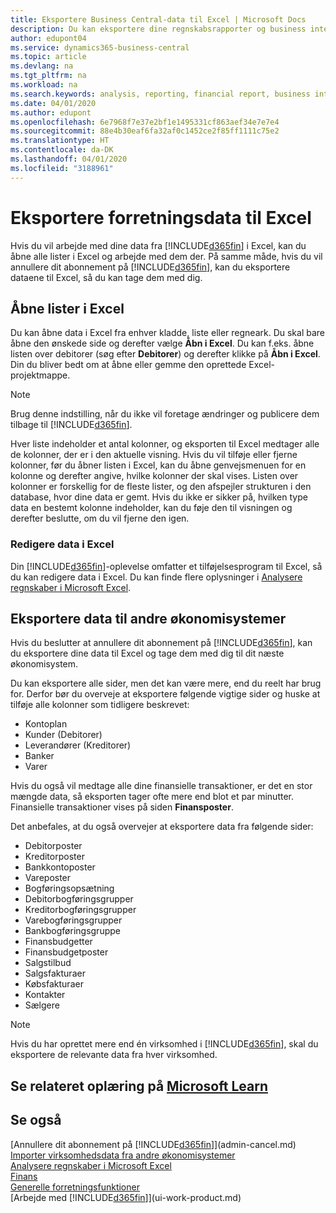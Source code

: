 ```yaml
---
title: Eksportere Business Central-data til Excel | Microsoft Docs
description: Du kan eksportere dine regnskabsrapporter og business intelligence-data fra Business Central til Excel eller åbne dine data i Excel.
author: edupont04
ms.service: dynamics365-business-central
ms.topic: article
ms.devlang: na
ms.tgt_pltfrm: na
ms.workload: na
ms.search.keywords: analysis, reporting, financial report, business intelligence, BI, Excel
ms.date: 04/01/2020
ms.author: edupont
ms.openlocfilehash: 6e7968f7e37e2bf1e1495331cf863aef34e7e7e4
ms.sourcegitcommit: 88e4b30eaf6fa32af0c1452ce2f85ff1111c75e2
ms.translationtype: HT
ms.contentlocale: da-DK
ms.lasthandoff: 04/01/2020
ms.locfileid: "3188961"
---
```

# <a name="exporting-your-business-data-to-excel"></a>Eksportere forretningsdata til Excel
Hvis du vil arbejde med dine data fra [!INCLUDE[d365fin](includes/d365fin_md.md)] i Excel, kan du åbne alle lister i Excel og arbejde med dem der. På samme måde, hvis du vil annullere dit abonnement på [!INCLUDE[d365fin](includes/d365fin_md.md)], kan du eksportere dataene til Excel, så du kan tage dem med dig.

## <a name="opening-lists-in-excel"></a>Åbne lister i Excel
Du kan åbne data i Excel fra enhver kladde, liste eller regneark. Du skal bare åbne den ønskede side og derefter vælge **Åbn i Excel**. Du kan f.eks. åbne listen over debitorer (søg efter **Debitorer**) og derefter klikke på **Åbn i Excel**. Din du bliver bedt om at åbne eller gemme den oprettede Excel-projektmappe.  

> [!NOTE]
> Brug denne indstilling, når du ikke vil foretage ændringer og publicere dem tilbage til [!INCLUDE[d365fin](includes/d365fin_md.md)].  

Hver liste indeholder et antal kolonner, og eksporten til Excel medtager alle de kolonner, der er i den aktuelle visning. Hvis du vil tilføje eller fjerne kolonner, før du åbner listen i Excel, kan du åbne genvejsmenuen for en kolonne og derefter angive, hvilke kolonner der skal vises. Listen over kolonner er forskellig for de fleste lister, og den afspejler strukturen i den database, hvor dine data er gemt. Hvis du ikke er sikker på, hvilken type data en bestemt kolonne indeholder, kan du føje den til visningen og derefter beslutte, om du vil fjerne den igen.  

### <a name="edit-data-in-excel"></a>Redigere data i Excel
Din [!INCLUDE[d365fin](includes/d365fin_md.md)]-oplevelse omfatter et tilføjelsesprogram til Excel, så du kan redigere data i Excel. Du kan finde flere oplysninger i [Analysere regnskaber i Microsoft Excel](finance-analyze-excel.md).  

## <a name="exporting-data-to-other-finance-systems"></a>Eksportere data til andre økonomisystemer
Hvis du beslutter at annullere dit abonnement på [!INCLUDE[d365fin](includes/d365fin_md.md)], kan du eksportere dine data til Excel og tage dem med dig til dit næste økonomisystem.  

Du kan eksportere alle sider, men det kan være mere, end du reelt har brug for. Derfor bør du overveje at eksportere følgende vigtige sider og huske at tilføje alle kolonner som tidligere beskrevet:  

* Kontoplan  
* Kunder (Debitorer)  
* Leverandører (Kreditorer)  
* Banker  
* Varer  

Hvis du også vil medtage alle dine finansielle transaktioner, er det en stor mængde data, så eksporten tager ofte mere end blot et par minutter. Finansielle transaktioner vises på siden **Finansposter**.  

Det anbefales, at du også overvejer at eksportere data fra følgende sider:  

* Debitorposter  
* Kreditorposter  
* Bankkontoposter  
* Vareposter  
* Bogføringsopsætning  
* Debitorbogføringsgrupper  
* Kreditorbogføringsgrupper  
* Varebogføringsgrupper  
* Bankbogføringsgruppe  
* Finansbudgetter  
* Finansbudgetposter  
* Salgstilbud  
* Salgsfakturaer  
* Købsfakturaer  
* Kontakter  
* Sælgere  

> [!NOTE]  
>   Hvis du har oprettet mere end én virksomhed i [!INCLUDE[d365fin](includes/d365fin_md.md)], skal du eksportere de relevante data fra hver virksomhed.

## <a name="see-related-training-at-microsoft-learn"></a>Se relateret oplæring på [Microsoft Learn](/learn/modules/configure-powerbi-excel-dynamics-365-business-central/index)

## <a name="see-also"></a>Se også
[Annullere dit abonnement på [!INCLUDE[d365fin](includes/d365fin_md.md)]](admin-cancel.md)  
[Importer virksomhedsdata fra andre økonomisystemer](across-import-data-configuration-packages.md)  
[Analysere regnskaber i Microsoft Excel](finance-analyze-excel.md)  
[Finans](finance.md)  
[Generelle forretningsfunktioner](ui-across-business-areas.md)  
[Arbejde med [!INCLUDE[d365fin](includes/d365fin_md.md)]](ui-work-product.md)  
